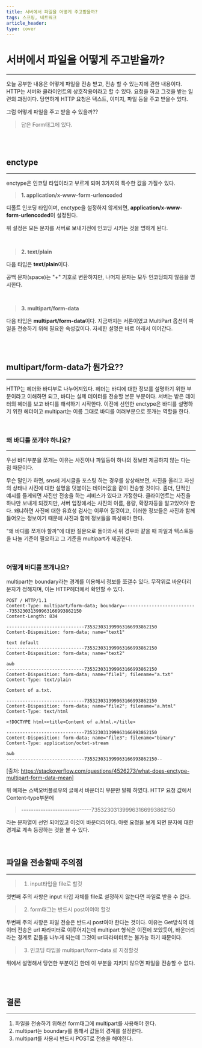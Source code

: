 ```yaml
---
title: 서버에서 파일을 어떻게 주고받을까?
tags: 스프링, 네트워크
article_header:
type: cover
---
```

# 서버에서 파일을 어떻게 주고받을까?

---

오늘 공부한 내용은 어떻게 파일을 전송 받고, 전송 할 수 있는지에 관한 내용이다.
HTTP는 서버와 클라이언트의 상호작용이라고 할 수 있다. 요청을 하고 그것을 받는 일련의 과정이다. 당연하게 HTTP 요청은 텍스트, 이미지, 파일
등을 주고 받을수 있다.

그럼 어떻게 파일을 주고 받을 수 있을까??

>답은 Form태그에 있다.

<br><br>

## enctype

---

enctype은 인코딩 타입이라고 부르게 되며 3가지의 특수한 값을 가질수 있다.

> **1. application/x-www-form-urlencoded**

디폴트 인코딩 타입이며, enctype을 설정하지 않게되면, **application/x-www-form-urlencoded**이 설정된다.

위 설정은 모든 문자를 서버로 보내기전에 인코딩 시키는 것을 명하게 된다.

<br>

> **2. text/plain**

다음 타입은 **text/plain**이다.

공백 문자(space)는 "+" 기호로 변환하지만, 나머지 문자는 모두 인코딩되지 않음을 명시한다.

<br>

> **3. multipart/form-data**

다음 타입은 **multipart/form-data**이다. 지금까지는 서론이였고 MultiPart 옵션이 파일을 전송하기 위해 필요한 속성값이다.
자세한 설명은 바로 아래서 이어간다.

<br><br>

## multipart/form-data가 뭔가요??

---

HTTP는 헤더와 바디부로 나누어져있다. 헤더는 바디에 대한 정보를 설명하기 위한 부분이라고 이해하면 되고, 바디는 실제
데이터를 전송할 본문 부분이다. 서버는 받은 데이터의 헤더를 보고 바디를 해석하기 시작한다.
이전에 선언한 enctype은 바디를 설명하기 위한 헤더이고 multipart는 이름 그대로 바디를 여러부분으로 쪼개는 역할을 한다.

<br>

### 왜 바디를 쪼개야 하나요?

---

우선 바디부분을 쪼개는 이유는 사진이나 파일등이 하나의 정보만 제공하지 않는 다는 점 때문이다.

무슨 말인가 하면, sns에 게시글을 포스팅 하는 경우를 상상해보면, 사진을 올리고 자신의 상태나 사진에 대한 설명을 덧붙이는 데이터값을 같이 전송할 것이다.
좀더, 단적인 예시를 들게되면 사진만 전송을 하는 서비스가 있다고 가정한다. 클라이언트는 사진을 하나만 보내게 되겠지만,
서버 입장에서는 사진의 이름, 용량, 확장자등을 알고있어야 한다. 왜냐하면 사진에 대한 유효성 검사는 이루어 질것이고, 이러한 정보들은
사진과 함께 들어오는 정보이기 때문에 사진과 함께 정보들을 파싱해야 한다.

"왜 바디를 쪼개야 할까"에 대한 질문으로 돌아와서 위 경우와 같을 때 파일과 텍스트등을 나눌 기준이 필요하고 그 기준을 multipart가
제공한다.

<br>

### 어떻게 바디를 쪼개나요?

multipart는 boundary라는 경계를 이용해서 정보를 쪼갤수 있다. 무작위로 바운더리 문자가 정해지며, 이는 HTTP헤더에서 확인할 수 있다.


````
POST / HTTP/1.1
Content-Type: multipart/form-data; boundary=---------------------------735323031399963166993862150
Content-Length: 834

-----------------------------735323031399963166993862150
Content-Disposition: form-data; name="text1"

text default
-----------------------------735323031399963166993862150
Content-Disposition: form-data; name="text2"

aωb
-----------------------------735323031399963166993862150
Content-Disposition: form-data; name="file1"; filename="a.txt"
Content-Type: text/plain

Content of a.txt.

-----------------------------735323031399963166993862150
Content-Disposition: form-data; name="file2"; filename="a.html"
Content-Type: text/html

<!DOCTYPE html><title>Content of a.html.</title>

-----------------------------735323031399963166993862150
Content-Disposition: form-data; name="file3"; filename="binary"
Content-Type: application/octet-stream

aωb
-----------------------------735323031399963166993862150--
````
[출처: https://stackoverflow.com/questions/4526273/what-does-enctype-multipart-form-data-mean]

위 예제는 스택오버플로우의 글에서 바운더리 부분만 발췌 하였다.
HTTP 요청 값에서 Content-type부분에

> -----------------------------735323031399963166993862150

라는 문자열이 선언 되어있고 이것이 바운더리이다. 아랫 요청을 보게 되면 문자에 대한 경계로 계속 등장하는 것을 볼 수 있다.

<br>

## 파일을 전송할때 주의점

---

> 1. input타입을 file로 할것

첫번째 주의 사항은 input 타입 자체를 file로 설정하지 않는다면 파일로 받을 수 없다.

> 2. form태그는 반드시 post이여야 할것

두번째 주의 사항은 파일 전송은 반드시 post여야 한다는 것이다. 이유는 Get방식의 데이터 전송은 url 파라미터로 이루어지는데
multipart 형식은 이전에 보았듯이, 바운더리라는 경계로 값들을 나누게 되는데 그것이 url파라미터로는 불가능 하기 때문이다.

> 3. 인코딩 타입을 multipart/form-data 로 지정할것

위에서 설명해서 당연한 부분이긴 한데 이 부분을 지키지 않으면 파일을 전송할 수 없다.


<br><br>

## 결론

---

1. 파일을 전송하기 위해선 form태그에 multipart를 사용해야 한다.
2. multipart는 boundary를 통해서 값들의 경계를 설정한다.
3. multipart를 사용시 반드시 POST로 전송을 해야한다.

